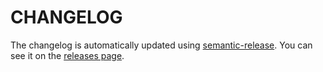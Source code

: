 # CHANGELOG

The changelog is automatically updated using [semantic-release](https://github.com/semantic-release/semantic-release).
You can see it on the [releases page](https://github.com/kentcdodds/transformers-names/releases).
